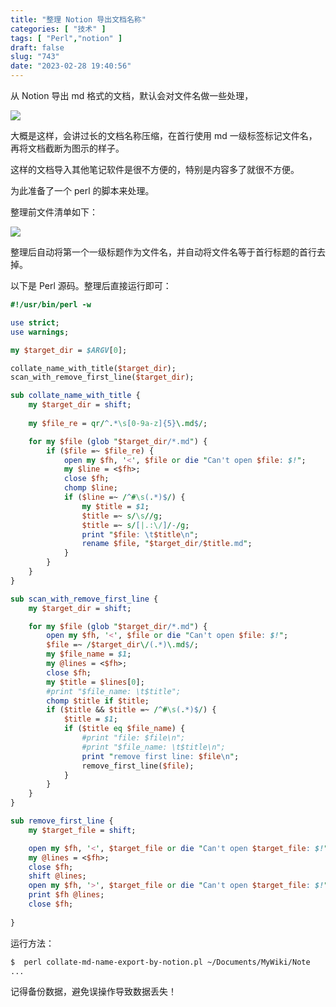 ```yaml
---
title: "整理 Notion 导出文档名称"
categories: [ "技术" ]
tags: [ "Perl","notion" ]
draft: false
slug: "743"
date: "2023-02-28 19:40:56"
---
```


从 Notion 导出 md 格式的文档，默认会对文件名做一些处理，

![](https://imagehost-cdn.frytea.com/images/2023/02/28/202302281809111b4ea3d003517a7d.png)

大概是这样，会讲过长的文档名称压缩，在首行使用 md 一级标签标记文件名，再将文档截断为图示的样子。

这样的文档导入其他笔记软件是很不方便的，特别是内容多了就很不方便。

为此准备了一个 perl 的脚本来处理。

整理前文件清单如下：

![](https://imagehost-cdn.frytea.com/images/2023/02/28/202302281812239249b5e2a616df1a.png)

整理后自动将第一个一级标题作为文件名，并自动将文件名等于首行标题的首行去掉。

以下是 Perl 源码。整理后直接运行即可：

```perl
#!/usr/bin/perl -w

use strict;
use warnings;

my $target_dir = $ARGV[0];

collate_name_with_title($target_dir);
scan_with_remove_first_line($target_dir);

sub collate_name_with_title {
    my $target_dir = shift;
    
    my $file_re = qr/^.*\s[0-9a-z]{5}\.md$/;

    for my $file (glob "$target_dir/*.md") {
        if ($file =~ $file_re) {
            open my $fh, '<', $file or die "Can't open $file: $!";
            my $line = <$fh>;
            close $fh;
            chomp $line;
            if ($line =~ /^#\s(.*)$/) {
                my $title = $1;
                $title =~ s/\s//g;
                $title =~ s/[|.:\/]/-/g;
                print "$file: \t$title\n";
                rename $file, "$target_dir/$title.md";
            }
        }
    }
}

sub scan_with_remove_first_line {
    my $target_dir = shift;

    for my $file (glob "$target_dir/*.md") {
        open my $fh, '<', $file or die "Can't open $file: $!";
        $file =~ /$target_dir\/(.*)\.md$/;
        my $file_name = $1;
        my @lines = <$fh>;
        close $fh;
        my $title = $lines[0];
        #print "$file_name: \t$title";
        chomp $title if $title;
        if ($title && $title =~ /^#\s(.*)$/) {
            $title = $1;
            if ($title eq $file_name) {
                #print "file: $file\n";
                #print "$file_name: \t$title\n";
                print "remove first line: $file\n";
                remove_first_line($file);
            }
        }
    }
}

sub remove_first_line {
    my $target_file = shift;

    open my $fh, '<', $target_file or die "Can't open $target_file: $!";
    my @lines = <$fh>;
    close $fh;
    shift @lines;
    open my $fh, '>', $target_file or die "Can't open $target_file: $!";
    print $fh @lines;
    close $fh;
    
}
```

运行方法：

```bash
$  perl collate-md-name-export-by-notion.pl ~/Documents/MyWiki/Note
...
```

记得备份数据，避免误操作导致数据丢失！



